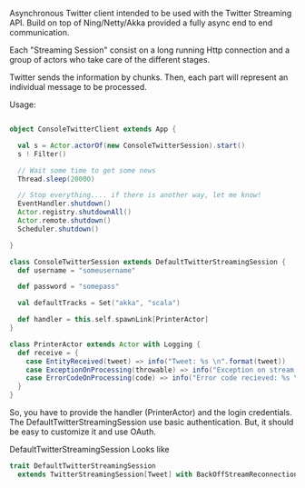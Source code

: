 Asynchronous Twitter client intended to be used with the Twitter Streaming API.
Build on top of Ning/Netty/Akka provided a fully async end to end communication.

Each "Streaming Session" consist on a long running Http connection and a group
of actors who take care of the different stages.

Twitter sends the information by chunks. Then, each part will represent an individual message to be processed.

Usage:

```scala

object ConsoleTwitterClient extends App {

  val s = Actor.actorOf(new ConsoleTwitterSession).start()
  s ! Filter()

  // Wait some time to get some news
  Thread.sleep(20000)

  // Stop everything.... if there is another way, let me know!
  EventHandler.shutdown()
  Actor.registry.shutdownAll()
  Actor.remote.shutdown()
  Scheduler.shutdown()

}

class ConsoleTwitterSession extends DefaultTwitterStreamingSession {
  def username = "someusername"

  def password = "somepass"

  val defaultTracks = Set("akka", "scala")

  def handler = this.self.spawnLink[PrinterActor]
}

class PrinterActor extends Actor with Logging {
  def receive = {
    case EntityReceived(tweet) => info("Tweet: %s \n".format(tweet))
    case ExceptionOnProcessing(throwable) => info("Exception on stream: %s \n".format(throwable))
    case ErrorCodeOnProcessing(code) => info("Error code recieved: %s \n".format(code))
  }
}

```


So, you have to provide the handler (PrinterActor) and the login credentials.
The DefaultTwitterStreamingSession use basic authentication. But, it should be easy to customize it and use OAuth.

DefaultTwitterStreamingSession Looks like

```scala
trait DefaultTwitterStreamingSession
  extends TwitterStreamingSession[Tweet] with BackOffStreamReconnectionStrategy with JsonEntitySerializer with BasicAuthenticationMechanism
```